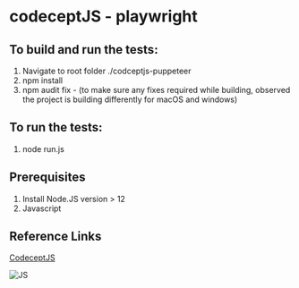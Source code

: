 # codeceptJS - playwright

## To build and run the tests:
1. Navigate to root folder ./codceptjs-puppeteer
2. npm install
3. npm audit fix - (to make sure any fixes required while building, observed the project is building differently for macOS and windows)

## To run the tests:
1. node run.js

## Prerequisites
1. Install Node.JS version > 12
2. Javascript

## Reference Links
[CodeceptJS](https://codecept.io/ "https://codecept.io/")

![JS](C:\Users\raju.datla\Downloads\iconfinder_nodejs-512_339733)

